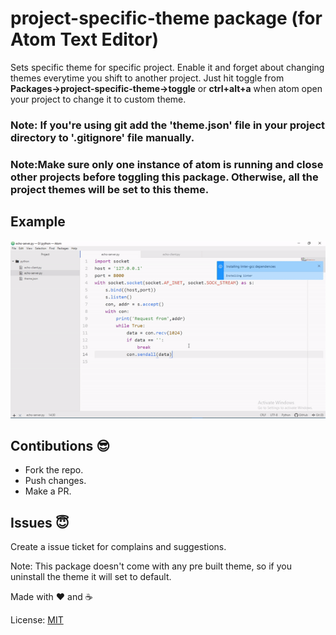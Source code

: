 # project-specific-theme package (for Atom Text Editor) 

Sets specific theme for specific project.
Enable it and forget about changing themes everytime you shift to another project. Just hit toggle from **Packages->project-specific-theme->toggle** or **ctrl+alt+a** when atom open your project to change it to custom theme.

### Note: If you're using git add the 'theme.json' file in your project directory to '.gitignore' file manually.

### Note:Make sure only one instance of atom is running and close other projects before toggling this package. Otherwise, **all the project themes will be set to this theme**.

## Example
![Example](sample.gif)

## Contibutions :sunglasses:
* Fork the repo.
* Push changes.
* Make a PR.

## Issues :innocent:
Create a issue ticket for complains and suggestions.

Note: This package doesn't come with any pre built theme, so if you uninstall the theme it will set to default.

Made with :heart: and :coffee:

License: [MIT](https://github.com/anirudhjaishankar/project-specific-theme/blob/master/LICENSE.md)
